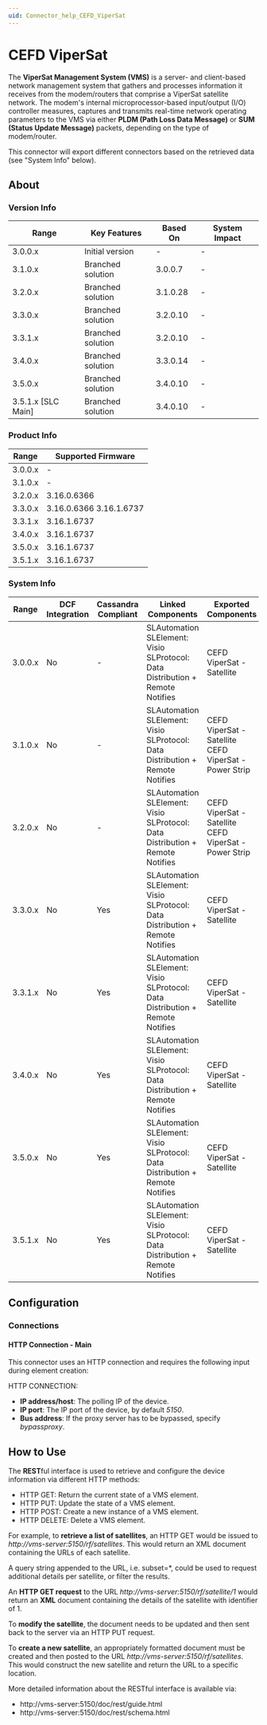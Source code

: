 ```yaml
---
uid: Connector_help_CEFD_ViperSat
---
```


# CEFD ViperSat

The **ViperSat Management System (VMS)** is a server- and client-based network management system that gathers and processes information it receives from the modem/routers that comprise a ViperSat satellite network.
The modem's internal microprocessor-based input/output (I/O) controller measures, captures and transmits real-time network operating parameters to the VMS via either **PLDM (Path Loss Data Message)** or **SUM (Status Update Message)** packets, depending on the type of modem/router.

This connector will export different connectors based on the retrieved data (see "System Info" below).

## About

### Version Info

| **Range**            | **Key Features**  | **Based On** | **System Impact** |
|----------------------|-------------------|--------------|-------------------|
| 3.0.0.x              | Initial version   | -            | -                 |
| 3.1.0.x              | Branched solution | 3.0.0.7      | -                 |
| 3.2.0.x              | Branched solution | 3.1.0.28     | -                 |
| 3.3.0.x              | Branched solution | 3.2.0.10     | -                 |
| 3.3.1.x              | Branched solution | 3.2.0.10     | -                 |
| 3.4.0.x              | Branched solution | 3.3.0.14     | -                 |
| 3.5.0.x              | Branched solution | 3.4.0.10     | -                 |
| 3.5.1.x [SLC Main]   | Branched solution | 3.4.0.10     | -                 |

### Product Info

| Range     | Supported Firmware      |
|-----------|-------------------------|
| 3.0.0.x   | -                       |
| 3.1.0.x   | -                       |
| 3.2.0.x   | 3.16.0.6366             |
| 3.3.0.x   | 3.16.0.6366 3.16.1.6737 |
| 3.3.1.x   | 3.16.1.6737             |
| 3.4.0.x   | 3.16.1.6737             |
| 3.5.0.x   | 3.16.1.6737             |
| 3.5.1.x   | 3.16.1.6737             |

### System Info

| Range     | DCF Integration     | Cassandra Compliant     | Linked Components                                                             | Exported Components                                   |
|-----------|---------------------|-------------------------|-------------------------------------------------------------------------------|-------------------------------------------------------|
| 3.0.0.x   | No                  | -                       | SLAutomation SLElement: Visio SLProtocol: Data Distribution + Remote Notifies | CEFD ViperSat - Satellite                             |
| 3.1.0.x   | No                  | -                       | SLAutomation SLElement: Visio SLProtocol: Data Distribution + Remote Notifies | CEFD ViperSat - Satellite CEFD ViperSat - Power Strip |
| 3.2.0.x   | No                  | -                       | SLAutomation SLElement: Visio SLProtocol: Data Distribution + Remote Notifies | CEFD ViperSat - Satellite CEFD ViperSat - Power Strip |
| 3.3.0.x   | No                  | Yes                     | SLAutomation SLElement: Visio SLProtocol: Data Distribution + Remote Notifies | CEFD ViperSat - Satellite                             |
| 3.3.1.x   | No                  | Yes                     | SLAutomation SLElement: Visio SLProtocol: Data Distribution + Remote Notifies | CEFD ViperSat - Satellite                             |
| 3.4.0.x   | No                  | Yes                     | SLAutomation SLElement: Visio SLProtocol: Data Distribution + Remote Notifies | CEFD ViperSat - Satellite                             |
| 3.5.0.x   | No                  | Yes                     | SLAutomation SLElement: Visio SLProtocol: Data Distribution + Remote Notifies | CEFD ViperSat - Satellite                             |
| 3.5.1.x   | No                  | Yes                     | SLAutomation SLElement: Visio SLProtocol: Data Distribution + Remote Notifies | CEFD ViperSat - Satellite                             |

## Configuration

### Connections

#### HTTP Connection - Main

This connector uses an HTTP connection and requires the following input during element creation:

HTTP CONNECTION:

- **IP address/host**: The polling IP of the device.
- **IP port**: The IP port of the device, by default *5150*.
- **Bus address**: If the proxy server has to be bypassed, specify *bypassproxy*.

## How to Use

The **REST**ful interface is used to retrieve and configure the device information via different HTTP methods:

- HTTP GET: Return the current state of a VMS element.
- HTTP PUT: Update the state of a VMS element.
- HTTP POST: Create a new instance of a VMS element.
- HTTP DELETE: Delete a VMS element.

For example, to **retrieve a list of satellites**, an HTTP GET would be issued to *http://vms-server:5150/rf/satellites*. This would return an XML document containing the URLs of each satellite.

A query string appended to the URL, i.e. subset=\*, could be used to request additional details per satellite, or filter the results.

An **HTTP GET request** to the URL *http://vms-server:5150/rf/satellite/1* would return an **XML** document containing the details of the satellite with identifier of 1.

To **modify the satellite**, the document needs to be updated and then sent back to the server via an HTTP PUT request.

To **create a new satellite**, an appropriately formatted document must be created and then posted to the URL *http://vms-server:5150/rf/satellites*. This would construct the new satellite and return the URL to a specific location.

More detailed information about the RESTful interface is available via:

- http://vms-server:5150/doc/rest/guide.html
- http://vms-server:5150/doc/rest/schema.html

